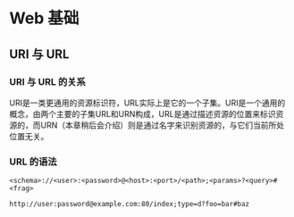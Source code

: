 # Web 基础

## URI 与 URL

### URI 与 URL 的关系

URI是一类更通用的资源标识符，URL实际上是它的一个子集。URI是一个通用的概念，由两个主要的子集URL和URN构成，URL是通过描述资源的位置来标识资源的，而URN（本章稍后会介绍）则是通过名字来识别资源的，与它们当前所处位置无关。

### URL 的语法

```
<schema>://<user>:<password>@<host>:<port>/<path>;<params>?<query>#<frag>

http://user:password@example.com:80/index;type=d?foo=bar#baz
```